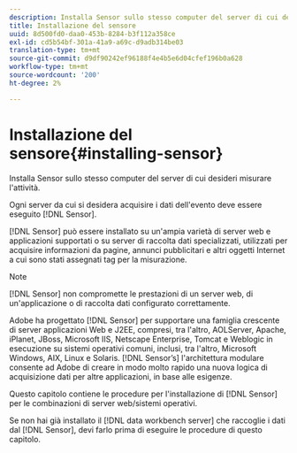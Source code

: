 ```yaml
---
description: Installa Sensor sullo stesso computer del server di cui desideri misurare l'attività.
title: Installazione del sensore
uuid: 8d500fd0-daa0-453b-8284-b3f112a358ce
exl-id: cd5b54bf-301a-41a9-a69c-d9adb314be03
translation-type: tm+mt
source-git-commit: d9df90242ef96188f4e4b5e6d04cfef196b0a628
workflow-type: tm+mt
source-wordcount: '200'
ht-degree: 2%

---
```


# Installazione del sensore{#installing-sensor}

Installa Sensor sullo stesso computer del server di cui desideri misurare l&#39;attività.

Ogni server da cui si desidera acquisire i dati dell&#39;evento deve essere eseguito [!DNL Sensor].

[!DNL Sensor] può essere installato su un&#39;ampia varietà di server web e applicazioni supportati o su server di raccolta dati specializzati, utilizzati per acquisire informazioni da pagine, annunci pubblicitari e altri oggetti Internet a cui sono stati assegnati tag per la misurazione.

>[!NOTE]
>
>[!DNL Sensor] non compromette le prestazioni di un server web, di un&#39;applicazione o di raccolta dati configurato correttamente.

Adobe ha progettato [!DNL Sensor] per supportare una famiglia crescente di server applicazioni Web e J2EE, compresi, tra l&#39;altro, AOLServer, Apache, iPlanet, JBoss, Microsoft IIS, Netscape Enterprise, Tomcat e Weblogic in esecuzione su sistemi operativi comuni, inclusi, tra l&#39;altro, Microsoft Windows, AIX, Linux e Solaris. [!DNL Sensor’s] l&#39;architettura modulare consente ad Adobe di creare in modo molto rapido una nuova logica di acquisizione dati per altre applicazioni, in base alle esigenze.

Questo capitolo contiene le procedure per l&#39;installazione di [!DNL Sensor] per le combinazioni di server web/sistemi operativi.

Se non hai già installato il [!DNL data workbench server] che raccoglie i dati dal [!DNL Sensor], devi farlo prima di eseguire le procedure di questo capitolo.

